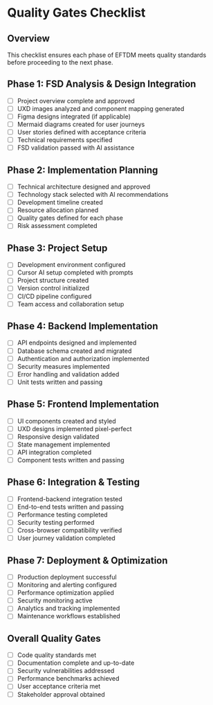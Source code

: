# Quality Gates Checklist

## Overview
This checklist ensures each phase of EFTDM meets quality standards before proceeding to the next phase.

## Phase 1: FSD Analysis & Design Integration
- [ ] Project overview complete and approved
- [ ] UXD images analyzed and component mapping generated
- [ ] Figma designs integrated (if applicable)
- [ ] Mermaid diagrams created for user journeys
- [ ] User stories defined with acceptance criteria
- [ ] Technical requirements specified
- [ ] FSD validation passed with AI assistance

## Phase 2: Implementation Planning
- [ ] Technical architecture designed and approved
- [ ] Technology stack selected with AI recommendations
- [ ] Development timeline created
- [ ] Resource allocation planned
- [ ] Quality gates defined for each phase
- [ ] Risk assessment completed

## Phase 3: Project Setup
- [ ] Development environment configured
- [ ] Cursor AI setup completed with prompts
- [ ] Project structure created
- [ ] Version control initialized
- [ ] CI/CD pipeline configured
- [ ] Team access and collaboration setup

## Phase 4: Backend Implementation
- [ ] API endpoints designed and implemented
- [ ] Database schema created and migrated
- [ ] Authentication and authorization implemented
- [ ] Security measures implemented
- [ ] Error handling and validation added
- [ ] Unit tests written and passing

## Phase 5: Frontend Implementation
- [ ] UI components created and styled
- [ ] UXD designs implemented pixel-perfect
- [ ] Responsive design validated
- [ ] State management implemented
- [ ] API integration completed
- [ ] Component tests written and passing

## Phase 6: Integration & Testing
- [ ] Frontend-backend integration tested
- [ ] End-to-end tests written and passing
- [ ] Performance testing completed
- [ ] Security testing performed
- [ ] Cross-browser compatibility verified
- [ ] User journey validation completed

## Phase 7: Deployment & Optimization
- [ ] Production deployment successful
- [ ] Monitoring and alerting configured
- [ ] Performance optimization applied
- [ ] Security monitoring active
- [ ] Analytics and tracking implemented
- [ ] Maintenance workflows established

## Overall Quality Gates
- [ ] Code quality standards met
- [ ] Documentation complete and up-to-date
- [ ] Security vulnerabilities addressed
- [ ] Performance benchmarks achieved
- [ ] User acceptance criteria met
- [ ] Stakeholder approval obtained
